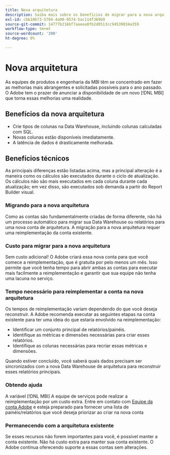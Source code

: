 ```yaml
---
title: Nova arquitetura
description: Saiba mais sobre os benefícios de migrar para a nova arquitetura.
exl-id: cbb10673-5704-4a90-9574-5ac114f389b9
source-git-commit: 14777b216bf7aaeea0fb2d0513cc94539034a359
workflow-type: tm+mt
source-wordcount: '390'
ht-degree: 0%

---
```


# Nova arquitetura

As equipes de produtos e engenharia da MBI têm se concentrado em fazer as melhorias mais abrangentes e solicitadas possíveis para o ano passado. O Adobe tem o prazer de anunciar a disponibilidade de um novo [!DNL MBI] que torna essas melhorias uma realidade.

## Benefícios da nova arquitetura

* Crie tipos de colunas na Data Warehouse, incluindo colunas calculadas com SQL.
* Novas colunas estão disponíveis imediatamente.
* A latência de dados é drasticamente melhorada.

## Benefícios técnicos

As principais diferenças estão listadas acima, mas a principal alteração é a maneira como os cálculos são executados durante o ciclo de atualização. Os cálculos não são mais executados em cada coluna durante cada atualização; em vez disso, são executados sob demanda a partir do Report Builder visual.

### Migrando para a nova arquitetura

Como as contas são fundamentalmente criadas de forma diferente, não há um processo automático para migrar sua Data Warehouse ou relatórios para uma nova conta de arquitetura. A migração para a nova arquitetura requer uma reimplementação da conta existente.

### Custo para migrar para a nova arquitetura

Sem custo adicional! O Adobe criará essa nova conta para que você comece a reimplementação, que é gratuita por pelo menos um mês. Isso permite que você tenha tempo para abrir ambas as contas para executar mais facilmente a reimplementação e garantir que sua equipe não tenha uma lacuna no serviço.

### Tempo necessário para reimplementar a conta na nova arquitetura

Os tempos de reimplementação variam dependendo do que você deseja reconstruir. A Adobe recomenda executar as seguintes etapas na conta existente para ter uma ideia do que estaria envolvido na reimplementação:

* Identificar um conjunto principal de relatórios/painéis.
* Identifique as métricas e dimensões necessárias para criar esses relatórios.
* Identifique as colunas necessárias para recriar essas métricas e dimensões.

Quando estiver concluído, você saberá quais dados precisam ser sincronizados com a nova Data Warehouse de arquitetura para reconstruir esses relatórios principais.

### Obtendo ajuda

A variável [!DNL MBI] A equipe de serviços pode realizar a reimplementação por um custo extra. Entre em contato com [Equipe da conta Adobe](../../guide-overview.md) e esteja preparado para fornecer uma lista de painéis/relatórios que você deseja priorizar ao criar na nova conta

### Permanecendo com a arquitetura existente

Se esses recursos não forem importantes para você, é possível manter a conta existente. Não há custo extra para manter sua conta existente. O Adobe continua oferecendo suporte a essas contas sem alterações.
